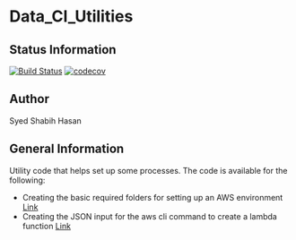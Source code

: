 # Data_CI_Utilities
## Status Information
[![Build Status](https://travis-ci.com/Delos-tech/Data_CI_Utilities.svg?branch=master)](https://travis-ci.com/Delos-tech/Data_CI_Utilities)
[![codecov](https://codecov.io/gh/Delos-tech/Data_CI_Utilities/branch/master/graph/badge.svg)](https://codecov.io/gh/Delos-tech/Data_CI_Utilities)
## Author
Syed Shabih Hasan
## General Information
Utility code that helps set up some processes. The code is available for the following:
* Creating the basic required folders for setting up an AWS environment [Link](src/create_aws_environment.sh)
* Creating the JSON input for the aws cli command to create a lambda function [Link](src/create_lambda_deployment_json.py)
